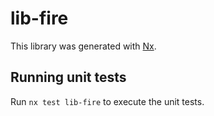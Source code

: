 # lib-fire

This library was generated with [Nx](https://nx.dev).

## Running unit tests

Run `nx test lib-fire` to execute the unit tests.
